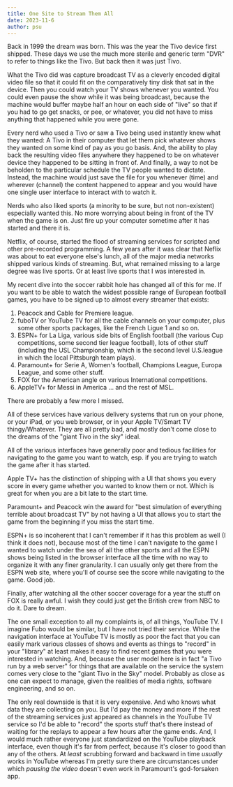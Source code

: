 ```yaml
---
title: One Site to Stream Them All
date: 2023-11-6
author: psu
---
```


Back in 1999 the dream was born. This was the year the Tivo device first shipped. These
days we use the much more sterile and generic term "DVR" to refer to things like the Tivo.
But back then it was just Tivo.

What the Tivo did was capture broadcast TV as a cleverly encoded digital video file so
that it could fit on the comparatively tiny disk that sat in the device. Then you could
watch your TV shows whenever you wanted. You could even pause the show while it was being
broadcast, because the machine would buffer maybe half an hour on each side of "live" so
that if you had to go get snacks, or pee, or whatever, you did not have to miss anything
that happened while you were gone.

Every nerd who used a Tivo or saw a Tivo being used instantly knew what they wanted: A Tivo
in their computer that let them pick whatever shows they wanted on some kind of pay as you
go basis. And, the ability to play back the resulting video files anywhere they happened
to be on whatever device they happened to be sitting in front of. And finally, a way to
not be beholden to the particular schedule the TV people wanted to dictate. Instead, the
machine would just save the file for you whenever (time) and wherever (channel) the
content happened to appear and you would have one single user interface to interact with
to watch it.

Nerds who also liked sports (a minority to be sure, but not non-existent) especially
wanted this. No more worrying about being in front of the TV when the game is on. Just
fire up your computer sometime after it has started and there it is.

Netflix, of course, started the flood of streaming services for scripted and other
pre-recorded programming. A few years after it was clear that Neflix was about to eat
everyone else's lunch, all of the major media networks shipped various kinds of streaming.
But, what remained missing to a large degree was live sports. Or at least live sports that
I was interested in.

My recent dive into the soccer rabbit hole has changed all of this for me. If you want to
be able to watch the widest possible range of European football games, you have to be
signed up to almost every streamer that exists:

1. Peacock and Cable for Premiere league.
1. fuboTV or YouTube TV for all the cable channels on your computer, plus some other
   sports packages, like the French Ligue 1 and so on.
1. ESPN+ for La Liga, various side bits of English football (the various Cup
   competitions, some second tier league football), lots of other stuff (including the
   USL Championship, which is the second level U.S.league in which the local Pittsburgh team plays).
1. Paramount+ for Serie A, Women's football, Champions League, Europa League, and some
   other stuff.
1. FOX for the American angle on various International competitions.
1. AppleTV+ for Messi in America ... and the rest of MSL.

There are probably a few more I missed.

All of these services have various delivery systems that run on your phone, or your iPad,
or you web browser, or in your Apple TV/Smart TV thingy/Whatever. They are all pretty bad,
and mostly don't come close to the dreams of the "giant Tivo in the sky" ideal.

All of the various interfaces have generally poor and tedious facilities for navigating to
the game you want to watch, esp. if you are trying to watch the game after it has started.

Apple TV+ has the distinction of shipping with a UI that shows you every score in every
game whether you wanted to know them or not. Which is great for when you are a bit late to
the start time.

Paramount+ and Peacock win the award for "best simulation of everything terrible about
broadcast TV" by not having a UI that allows you to start the game from the beginning if
you miss the start time.

ESPN+ is so incoherent that I can't remember if it has this problem as well (I think it
does not), because most of the time I can't navigate to the game I wanted to watch under
the sea of all the other sports and all the ESPN shows being listed in the browser
interface all the time with no way to organize it with any finer granularity. I can
usually only get there from the ESPN web site, where you'll of course see the score while
navigating to the game. Good job.

Finally, after watching all the other soccer coverage for a year the stuff on FOX is
really awful. I wish they could just get the British crew from NBC to do it. Dare to
dream.

The one small exception to all my complaints is, of all things, YouTube TV. I imagine Fubo
would be similar, but I have not tried their service. While the navigation interface at
YouTube TV is mostly as poor the fact that you can easily mark various classes of shows
and events as things to "record" in your "library" at least makes it easy to find recent
games that you were interested in watching. And, because the user model here is in fact "a
Tivo run by a web server" for things that are available on the service the system comes
very close to the "giant Tivo in the Sky" model. Probably as close as one can expect to
manage, given the realities of media rights, software engineering, and so on.

The only real downside is that it is very expensive. And who knows what data they are
collecting on you. But I'd pay the money and more if the rest of the streaming services
just appeared as channels in the YouTube TV service so I'd be able to "record" the sports
stuff that's there instead of waiting for the replays to appear a few hours after the game
ends. And, I would much rather everyone just standardized on the YouTube playback
interface, even though it's far from perfect, because it's closer to good than any of the
others. At _least_ scrubbing forward and backward in time _usually_ works in YouTube
whereas I'm pretty sure there are circumstances under which _pausing the video_ doesn't
even work in Paramount's god-forsaken app.
